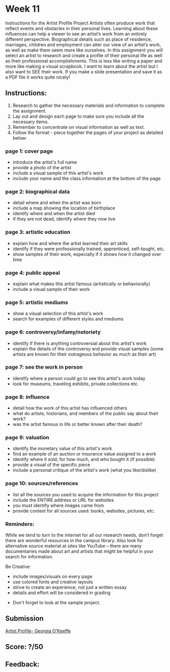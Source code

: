 # Week 11
Instructions for the Artist Profile Project
Artists often produce work that reflect events and obstacles in their personal lives. Learning about these influences can help a viewer to see an artist’s work from an entirely different perspective. Biographical details such as place of residence, marriages, children and employment can alter our view of an artist’s work, as well as make them seem more like ourselves. In this assignment you will select an artist to research and create a profile of their personal life as well as their professional accomplishments. This is less like writing a paper and more like making a visual scrapbook. I want to learn about the artist but I also want to SEE their work. If you make a slide presentation and save it as a PDF file it works quite nicely!

## Instructions:

1. Research to gather the necessary materials and information to complete the assignment.
2. Lay out and design each page to make sure you include all the necessary items.
3. Remember to concentrate on visual information as well as text.
4. Follow the format - piece together the pages of your project as detailed below:

### page 1: cover page
- introduce the artist's full name
- provide a photo of the artist
- include a visual sample of this artist's work
- include your name and the class information at the bottom of the page

### page 2: biographical data
- detail where and when the artist was born
- include a map showing the location of birthplace
- identify where and when the artist died
- if they are not dead, identify where they now live

### page 3: artistic education
- explain how and where the artist learned their art skills
- identify if they were professionally trained, apprenticed, self-taught, etc.
- show samples of their work, especially if it shows how it changed over time

### page 4: public appeal
- explain what makes this artist famous (artistically or behaviorally)
- include a visual sample of their work

### page 5: artistic mediums
- show a visual selection of this artist's work
- search for examples of different styles and mediums

### page 6: controversy/infamy/notoriety
- identify if there is anything controversial about this artist's work
- explain the details of the controversy and provide visual samples
(some artists are known for their outrageous behavior as much as their art)

### page 7: see the work in person
- identify where a person could go to see this artist's work today
- look for museums, traveling exhibits, private collections etc.

### page 8: influence
- detail how the work of this artist has influenced others
- what do artists, historians, and members of the public say about their work?
- was the artist famous in life or better known after their death?

### page 9: valuation
- identify the monetary value of this artist's work
- find an example of an auction or insurance value assigned to a work
- identify where it sold, for how much, and who bought it (if possible)
- provide a visual of the specific piece
- include a personal critique of the artist's work (what you like/dislike)

### page 10: sources/references
- list all the sources you used to acquire the information for this project
- include the ENTIRE address or URL for websites
- you must identify where images came from
- provide context for all sources used: books, websites, pictures, etc.

### Reminders:
While we tend to turn to the internet for all our research needs, don’t forget there are wonderful resources in the campus library. Also look for alternative source material at sites like YouTube – there are many documentaries made about art and artists that might be helpful in your search for information.

Be Creative:
- include images/visuals on every page
- use colored fonts and creative layouts
- strive to create an experience, not just a written essay
- details and effort will be considered in grading

* Don't forget to look at the sample project.

## Submission
[Artist Profile- Georgia O'Keeffe](https://docs.google.com/presentation/d/1RtZkUvmuZGxXBBoBAgFBIfmBcrOn_ZWqR6aUvOb-hUg/edit?usp=sharing)

## Score: ?/50
## Feedback:
